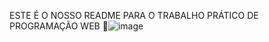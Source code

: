 ESTE É O NOSSO README PARA O TRABALHO PRÁTICO DE PROGRAMAÇÃO WEB 🤌![image](https://github.com/user-attachments/assets/7c9af51b-e38a-4586-8684-716e30ce3813)
